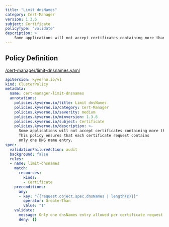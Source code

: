 ```yaml
---
title: "Limit dnsNames"
category: Cert-Manager
version: 1.3.6
subject: Certificate
policyType: "validate"
description: >
    Some applications will not accept certificates containing more than a single name. This policy ensures that each certificate request contains only one DNS name entry.
---
```


## Policy Definition
<a href="https://github.com/kyverno/policies/raw/main//cert-manager/limit-dnsnames.yaml" target="-blank">/cert-manager/limit-dnsnames.yaml</a>

```yaml
apiVersion: kyverno.io/v1
kind: ClusterPolicy
metadata:
  name: cert-manager-limit-dnsnames
  annotations:
    policies.kyverno.io/title: Limit dnsNames
    policies.kyverno.io/category: Cert-Manager
    policies.kyverno.io/severity: medium
    policies.kyverno.io/minversion: 1.3.6
    policies.kyverno.io/subject: Certificate
    policies.kyverno.io/description: >-
      Some applications will not accept certificates containing more than a single name.
      This policy ensures that each certificate request contains
      only one DNS name entry.
spec:
  validationFailureAction: audit
  background: false
  rules:
  - name: limit-dnsnames
    match:
      resources:
        kinds:
        - Certificate
    preconditions:
      any:
      - key: "{{request.object.spec.dnsNames | length(@)}}"
        operator: GreaterThan
        value: "1"
    validate:
      message: Only one dnsNames entry allowed per certificate request.
      deny: {}
```
